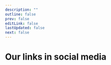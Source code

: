 ```yaml
---
description: ""
outline: false
prev: false
editLink: false
lastUpdated: false
next: false
---
```


# Our links in social media
